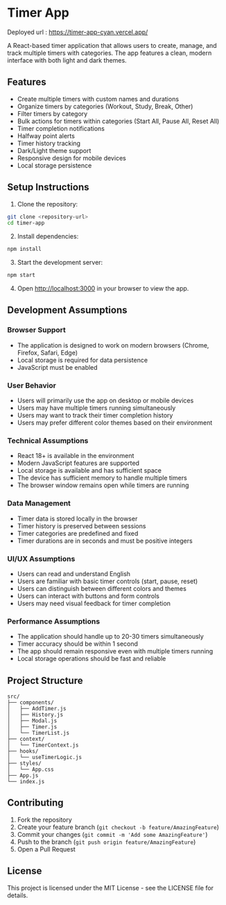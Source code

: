 # Timer App
Deployed url : https://timer-app-cyan.vercel.app/ 

A React-based timer application that allows users to create, manage, and track multiple timers with categories. The app features a clean, modern interface with both light and dark themes.

## Features

- Create multiple timers with custom names and durations
- Organize timers by categories (Workout, Study, Break, Other)
- Filter timers by category
- Bulk actions for timers within categories (Start All, Pause All, Reset All)
- Timer completion notifications
- Halfway point alerts
- Timer history tracking
- Dark/Light theme support
- Responsive design for mobile devices
- Local storage persistence

## Setup Instructions

1. Clone the repository:
```bash
git clone <repository-url>
cd timer-app
```

2. Install dependencies:
```bash
npm install
```

3. Start the development server:
```bash
npm start
```

4. Open [http://localhost:3000](http://localhost:3000) in your browser to view the app.

## Development Assumptions

### Browser Support
- The application is designed to work on modern browsers (Chrome, Firefox, Safari, Edge)
- Local storage is required for data persistence
- JavaScript must be enabled

### User Behavior
- Users will primarily use the app on desktop or mobile devices
- Users may have multiple timers running simultaneously
- Users may want to track their timer completion history
- Users may prefer different color themes based on their environment

### Technical Assumptions
- React 18+ is available in the environment
- Modern JavaScript features are supported
- Local storage is available and has sufficient space
- The device has sufficient memory to handle multiple timers
- The browser window remains open while timers are running

### Data Management
- Timer data is stored locally in the browser
- Timer history is preserved between sessions
- Timer categories are predefined and fixed
- Timer durations are in seconds and must be positive integers

### UI/UX Assumptions
- Users can read and understand English
- Users are familiar with basic timer controls (start, pause, reset)
- Users can distinguish between different colors and themes
- Users can interact with buttons and form controls
- Users may need visual feedback for timer completion

### Performance Assumptions
- The application should handle up to 20-30 timers simultaneously
- Timer accuracy should be within 1 second
- The app should remain responsive even with multiple timers running
- Local storage operations should be fast and reliable

## Project Structure

```
src/
├── components/
│   ├── AddTimer.js
│   ├── History.js
│   ├── Modal.js
│   ├── Timer.js
│   └── TimerList.js
├── context/
│   └── TimerContext.js
├── hooks/
│   └── useTimerLogic.js
├── styles/
│   └── App.css
├── App.js
└── index.js
```

## Contributing

1. Fork the repository
2. Create your feature branch (`git checkout -b feature/AmazingFeature`)
3. Commit your changes (`git commit -m 'Add some AmazingFeature'`)
4. Push to the branch (`git push origin feature/AmazingFeature`)
5. Open a Pull Request

## License

This project is licensed under the MIT License - see the LICENSE file for details.

